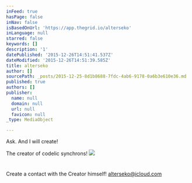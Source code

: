 ```yaml
---
inFeed: true
hasPage: false
inNav: false
isBasedOnUrl: 'https://app.thegrid.io/alterseko'
inLanguage: null
starred: false
keywords: []
description: '1'
datePublished: '2015-12-26T14:51:41.537Z'
dateModified: '2015-12-26T14:51:39.585Z'
title: alterseko
author: []
sourcePath: _posts/2015-12-25-8d1b8688-7fdc-4ab6-9178-0a6b3e610e36.md
published: true
authors: []
publisher:
  name: null
  domain: null
  url: null
  favicon: null
_type: MediaObject

---
```

Ask. And I will create!

The creator of codelic synchrons!
![](https://s3-us-west-2.amazonaws.com/the-grid-img/p/21535e82252f1aa1ad60cd9bdf05ceee76fadc0d.png)

# 

Create a contact with the Creator himself! [alterseko@icloud.com][0]

[0]: mailto:alterseko@icloud.com